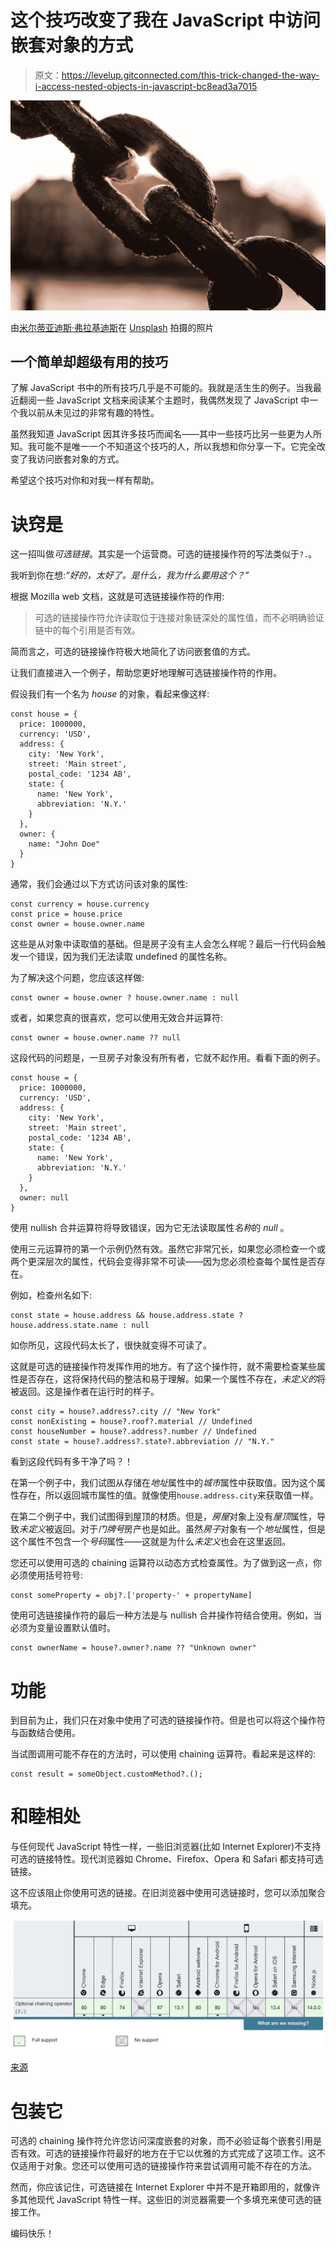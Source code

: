 # 这个技巧改变了我在 JavaScript 中访问嵌套对象的方式

> 原文：<https://levelup.gitconnected.com/this-trick-changed-the-way-i-access-nested-objects-in-javascript-bc8ead3a7015>

![](img/653840173d7bdd4fefe8af19db3efb04.png)

由[米尔蒂亚迪斯·弗拉基迪斯](https://unsplash.com/@_miltiadis_?utm_source=medium&utm_medium=referral)在 [Unsplash](https://unsplash.com?utm_source=medium&utm_medium=referral) 拍摄的照片

## 一个简单却超级有用的技巧

了解 JavaScript 书中的所有技巧几乎是不可能的。我就是活生生的例子。当我最近翻阅一些 JavaScript 文档来阅读某个主题时，我偶然发现了 JavaScript 中一个我以前从未见过的非常有趣的特性。

虽然我知道 JavaScript 因其许多技巧而闻名——其中一些技巧比另一些更为人所知。我可能不是唯一一个不知道这个技巧的人，所以我想和你分享一下。它完全改变了我访问嵌套对象的方式。

希望这个技巧对你和对我一样有帮助。

# 诀窍是

这一招叫做*可选链接*。其实是一个运营商。可选的链接操作符的写法类似于`?.`。

我听到你在想:*“好的，太好了。是什么，我为什么要用这个？”*

根据 Mozilla web 文档，这就是可选链接操作符的作用:

> 可选的链接操作符允许读取位于连接对象链深处的属性值，而不必明确验证链中的每个引用是否有效。

简而言之，可选的链接操作符极大地简化了访问嵌套值的方式。

让我们直接进入一个例子，帮助您更好地理解可选链接操作符的作用。

假设我们有一个名为 *house* 的对象，看起来像这样:

```
const house = {
  price: 1000000,
  currency: 'USD',
  address: {
    city: 'New York',
    street: 'Main street',
    postal_code: '1234 AB',
    state: {
      name: 'New York',
      abbreviation: 'N.Y.'
    }
  },
  owner: {
    name: "John Doe"
  }
}
```

通常，我们会通过以下方式访问该对象的属性:

```
const currency = house.currency
const price = house.price
const owner = house.owner.name
```

这些是从对象中读取值的基础。但是房子没有主人会怎么样呢？最后一行代码会触发一个错误，因为我们无法读取 undefined 的属性名称。

为了解决这个问题，您应该这样做:

```
const owner = house.owner ? house.owner.name : null
```

或者，如果您真的很喜欢，您可以使用无效合并运算符:

```
const owner = house.owner.name ?? null
```

这段代码的问题是，一旦房子对象没有所有者，它就不起作用。看看下面的例子。

```
const house = {
  price: 1000000,
  currency: 'USD',
  address: {
    city: 'New York',
    street: 'Main street',
    postal_code: '1234 AB',
    state: {
      name: 'New York',
      abbreviation: 'N.Y.'
    }
  },
  owner: null
}
```

使用 nullish 合并运算符将导致错误，因为它无法读取属性*名称*的 *null* 。

使用三元运算符的第一个示例仍然有效。虽然它非常冗长，如果您必须检查一个或两个更深层次的属性，代码会变得非常不可读——因为您必须检查每个属性是否存在。

例如，检查州名如下:

```
const state = house.address && house.address.state ? house.address.state.name : null
```

如你所见，这段代码太长了，很快就变得不可读了。

这就是可选的链接操作符发挥作用的地方。有了这个操作符，就不需要检查某些属性是否存在，这将保持代码的整洁和易于理解。如果一个属性不存在，*未定义的*将被返回。这是操作者在运行时的样子。

```
const city = house?.address?.city // "New York"
const nonExisting = house?.roof?.material // Undefined
const houseNumber = house?.address?.number // Undefined
const state = house?.address?.state?.abbreviation // "N.Y."
```

看到这段代码有多干净了吗？！

在第一个例子中，我们试图从存储在*地址*属性中的*城市*属性中获取值。因为这个属性存在，所以返回城市属性的值。就像使用`house.address.city`来获取值一样。

在第二个例子中，我们试图得到屋顶的材质。但是，*房屋*对象上没有*屋顶*属性，导致*未定义*被返回。对于*门牌号*房产也是如此。虽然*房子*对象有一个*地址*属性，但是这个属性不包含一个*号码*属性——这就是为什么*未定义*也会在这里返回。

您还可以使用可选的 chaining 运算符以动态方式检查属性。为了做到这一点，你必须使用括号符号:

```
const someProperty = obj?.['property-' + propertyName]
```

使用可选链接操作符的最后一种方法是与 nullish 合并操作符结合使用。例如，当必须为变量设置默认值时。

```
const ownerName = house?.owner?.name ?? "Unknown owner"
```

# 功能

到目前为止，我们只在对象中使用了可选的链接操作符。但是也可以将这个操作符与函数结合使用。

当试图调用可能不存在的方法时，可以使用 chaining 运算符。看起来是这样的:

```
const result = someObject.customMethod?.();
```

# 和睦相处

与任何现代 JavaScript 特性一样，一些旧浏览器(比如 Internet Explorer)不支持可选的链接特性。现代浏览器如 Chrome、Firefox、Opera 和 Safari 都支持可选链接。

这不应该阻止你使用可选的链接。在旧浏览器中使用可选链接时，您可以添加聚合填充。

![](img/06d74edc2abedc4ffb61422668c6da05.png)

[来源](https://developer.mozilla.org/en-US/docs/Web/JavaScript/Reference/Operators/Optional_chaining)

# 包装它

可选的 chaining 操作符允许您访问深度嵌套的对象，而不必验证每个嵌套引用是否有效。可选的链接操作符最好的地方在于它以优雅的方式完成了这项工作。这不仅适用于对象。您还可以使用可选的链接操作符来尝试调用可能不存在的方法。

然而，你应该记住，可选链接在 Internet Explorer 中并不是开箱即用的，就像许多其他现代 JavaScript 特性一样。这些旧的浏览器需要一个多填充来使可选的链接工作。

编码快乐！